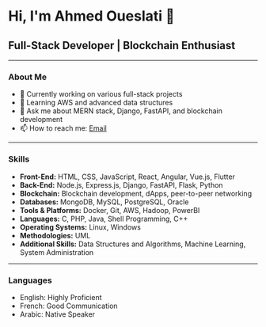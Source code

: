 # Hi, I'm Ahmed Oueslati 👋

## Full-Stack Developer | Blockchain Enthusiast

---

### About Me
- 🔭 Currently working on various full-stack projects
- 🌱 Learning AWS and advanced data structures
- 💬 Ask me about MERN stack, Django, FastAPI, and blockchain development
- 📫 How to reach me: [Email](mailto:ahmed.oueslati6110@gmail.com)

---

### Skills
- **Front-End:** HTML, CSS, JavaScript, React, Angular, Vue.js, Flutter
- **Back-End:** Node.js, Express.js, Django, FastAPI, Flask, Python
- **Blockchain:** Blockchain development, dApps, peer-to-peer networking
- **Databases:** MongoDB, MySQL, PostgreSQL, Oracle
- **Tools & Platforms:** Docker, Git, AWS, Hadoop, PowerBI
- **Languages:** C, PHP, Java, Shell Programming, C++
- **Operating Systems:** Linux, Windows
- **Methodologies:** UML
- **Additional Skills:** Data Structures and Algorithms, Machine Learning, System Administration
---
### **Languages**
- English: Highly Proficient
- French: Good Communication
- Arabic: Native Speaker
